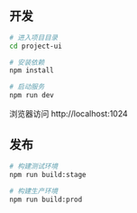 ## 开发

```bash
# 进入项目目录
cd project-ui

# 安装依赖
npm install

# 启动服务
npm run dev
```

浏览器访问 http://localhost:1024

## 发布

```bash
# 构建测试环境
npm run build:stage

# 构建生产环境
npm run build:prod
```